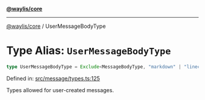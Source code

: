 [**@waylis/core**](../index.md)

***

[@waylis/core](../index.md) / UserMessageBodyType

# Type Alias: `UserMessageBodyType`

```ts
type UserMessageBodyType = Exclude<MessageBodyType, "markdown" | "linechart" | "table">;
```

Defined in: [src/message/types.ts:125](https://github.com/waylis/core/blob/ec4e52cc907d26692651cc5868e974b2792624f2/src/message/types.ts#L125)

Types allowed for user-created messages.
